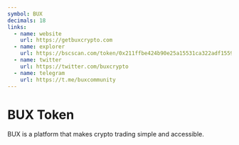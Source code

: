 ```yaml
---
symbol: BUX
decimals: 18
links:
  - name: website
    url: https://getbuxcrypto.com
  - name: explorer
    url: https://bscscan.com/token/0x211ffbe424b90e25a15531ca322adf1559779e45
  - name: twitter
    url: https://twitter.com/buxcrypto
  - name: telegram
    url: https://t.me/buxcommunity
---
```


# BUX Token

BUX is a platform that makes crypto trading simple and accessible.
